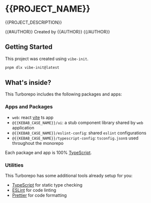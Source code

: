 # {{PROJECT_NAME}}

{{PROJECT_DESCRIPTION}}

{{#AUTHOR}}
Created by {{AUTHOR}}
{{/AUTHOR}}

## Getting Started

This project was created using `vibe-init`.

```sh
pnpm dlx vibe-init@latest
```

## What's inside?

This Turborepo includes the following packages and apps:

### Apps and Packages

- `web`: react [vite](https://vitejs.dev) ts app
- `@{{KEBAB_CASE_NAME}}/ui`: a stub component library shared by `web` application
- `@{{KEBAB_CASE_NAME}}/eslint-config`: shared `eslint` configurations
- `@{{KEBAB_CASE_NAME}}/typescript-config`: `tsconfig.json`s used throughout the monorepo

Each package and app is 100% [TypeScript](https://www.typescriptlang.org/).

### Utilities

This Turborepo has some additional tools already setup for you:

- [TypeScript](https://www.typescriptlang.org/) for static type checking
- [ESLint](https://eslint.org/) for code linting
- [Prettier](https://prettier.io) for code formatting
